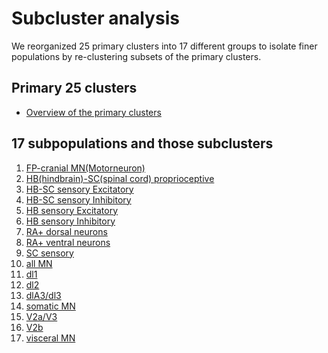 # Subcluster analysis

We reorganized 25 primary clusters into 17 different groups to isolate finer populations by re-clustering subsets of the primary clusters.
<br/>

## Primary 25 clusters
* [Overview of the primary clusters](https://roy-lab.github.io/subcluster_analysis/primary_nmf_k25/index.html)

## 17 subpopulations and those subclusters
1. [FP-cranial MN(Motorneuron)](https://roy-lab.github.io/subcluster_analysis/FPcranialMN/htmls/index.html)
2. [HB(hindbrain)-SC(spinal cord) proprioceptive](https://roy-lab.github.io/subcluster_analysis/HBSCproprioceptive/htmls/index.html)
3. [HB-SC sensory Excitatory](https://roy-lab.github.io/subcluster_analysis/HBSCsensoryExcitory/htmls/index.html)
4. [HB-SC sensory Inhibitory](https://roy-lab.github.io/subcluster_analysis/HBSCsensoryInhibitory/htmls/index.html)
5. [HB sensory Excitatory](https://roy-lab.github.io/subcluster_analysis/HBsensoryExcitory/htmls/index.html)
6. [HB sensory Inhibitory](https://roy-lab.github.io/subcluster_analysis/HBsensoryInhibitory/htmls/index.html)
7. [RA+ dorsal neurons](https://roy-lab.github.io/subcluster_analysis/RAdN/htmls/index.html)
8. [RA+ ventral neurons](https://roy-lab.github.io/subcluster_analysis/RAvN/htmls/index.html)
9. [SC sensory](https://roy-lab.github.io/subcluster_analysis/SCsensory/htmls/index.html)
10. [all MN](https://roy-lab.github.io/subcluster_analysis/allMN2/htmls/index.html)
11. [dl1](https://roy-lab.github.io/subcluster_analysis/dl1/htmls/index.html)
12. [dl2](https://roy-lab.github.io/subcluster_analysis/dl2/htmls/index.html)
13. [dlA3/dl3](https://roy-lab.github.io/subcluster_analysis/dl3/htmls/index.html)
14. [somatic MN](https://roy-lab.github.io/subcluster_analysis/somaticMN/htmls/index.html)
15. [V2a/V3](https://roy-lab.github.io/subcluster_analysis/v2a/htmls/index.html)
16. [V2b](https://roy-lab.github.io/subcluster_analysis/v2b/htmls/index.html)
17. [visceral MN](https://roy-lab.github.io/subcluster_analysis/visceralMN/htmls/index.html)
<br/>
